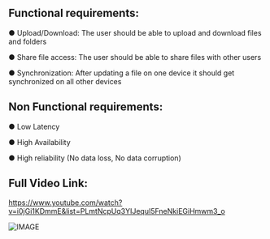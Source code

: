 ## Functional requirements:

● Upload/Download: The user should be able to upload and download files and folders

● Share file access: The user should be able to share files with other users

● Synchronization: After updating a file on one device it should get synchronized on all other devices

## Non Functional requirements:

● Low Latency

● High Availability

● High reliability (No data loss, No data corruption)

## Full Video Link:

https://www.youtube.com/watch?v=i0jGi1KDmmE&list=PLmtNcpUq3YIJequI5FneNkiEGiHmwm3_o

![IMAGE](https://miro.medium.com/v2/resize:fit:1100/format:webp/1*0z4MriGMSHNDNj2ZVD-5Lw.png)

